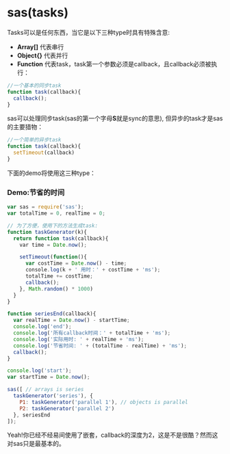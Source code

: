 # sas(<span class="dw-heightlight">tasks</span>)
Tasks可以是任何东西，当它是以下三种type时具有特殊含意:
- **Array[]** 代表串行
- **Object{}** 代表并行
- **Function** 代表task，task第一个参数必须是callback，且callback必须被执行：

```js
//一个基本的同步task
function task(callback){
  callback();
}
```
sas可以处理同步task(sas的第一个字母**S**就是sync的意思), 但异步的task才是sas的主要猎物：
```js
//一个简单的异步task
function task(callback){
  setTimeout(callback)
}
```
下面的demo将使用这三种type：
### Demo:节省的时间
```js 
var sas = require('sas');
var totalTime = 0, realTime = 0;

// 为了方便，使用下的方法生成task:
function taskGenerator(k){
  return function task(callback){
    var time = Date.now();

    setTimeout(function(){
      var costTime = Date.now() - time;
      console.log(k + ' 用时：' + costTime + 'ms');
      totalTime += costTime;
      callback();
    }, Math.random() * 1000)
  }
}

function seriesEnd(callback){
  var realTime = Date.now() - startTime;
  console.log('end');
  console.log('所有callback时间：' + totalTime + 'ms');
  console.log('实际用时: ' + realTime + 'ms');
  console.log('节省时间: ' + (totalTime - realTime) + 'ms');
  callback();
}

console.log('start');
var startTime = Date.now();

sas([ // arrays is series
  taskGenerator('series'), {
    P1: taskGenerator('parallel 1'), // objects is parallel
    P2: taskGenerator('parallel 2')
  }, seriesEnd
]);
```
Yeah!你已经不经易间使用了嵌套，callback的深度为2，这是不是很酷？然而这对sas只是最基本的。